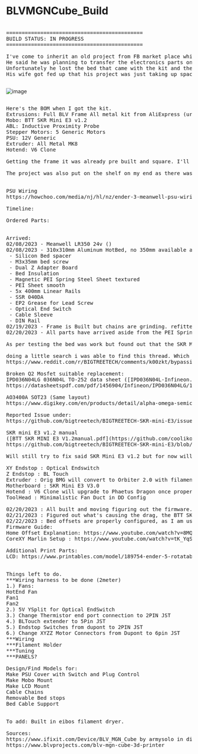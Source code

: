 # BLVMGNCube_Build

<pre>

============================================
BUILD STATUS: IN PROGRESS
============================================

I've come to inherit an old project from FB market place which was free when I bought a used ender 3 (05/13/2021).
He said he was planning to transfer the electronics parts on the E3 to the BLV MGN Frame and take it from there. 
Unfortunately he lost the bed that came with the kit and the project was put on hold. 
His wife got fed up that his project was just taking up space in their home so he had to let it go. 

</pre>

![image](https://user-images.githubusercontent.com/85612975/217283968-1fb5ded9-ec86-429c-8207-0e14b95588f8.png)

<pre>

Here's the BOM when I got the kit.
Extrusions: Full BLV Frame All metal kit from AliExpress (url https://www.aliexpress.us/item/2255801095103872.html?spm=a2g0o.productlist.main.111.a67a516934a58A&algo_pvid=694ec4a6-d118-4e1b-82b6-2a246fdb2c44&algo_exp_id=694ec4a6-d118-4e1b-82b6-2a246fdb2c44-55&pdp_ext_f=%7B%22sku_id%22%3A%2210000015591032066%22%7D&pdp_npi=2%40dis%21USD%21307.43%21307.43%21%21%21%21%21%4021224e9b16751041953849000d0666%2110000015591032066%21sea&curPageLogUid=wZVW1dkNe8kX&gatewayAdapt=glo2usa4itemAdapt&_randl_shipto=US)
Mobo: BTT SKR Mini E3 v1.2
ABL: Inductive Proximity Probe
Stepper Motors: 5 Generic Motors
PSU: 12V Generic
Extruder: All Metal MK8
Hotend: V6 Clone 

Getting the frame it was already pre built and square. I'll have to tear it down to be sure that it would be square.

The project was also put on the shelf on my end as there was no good alternative for the corroded rails at the time. Up until a few months ago, so here we are. trying to make this build with the cheap parts i have around.


PSU Wiring
https://howchoo.com/media/nj/hl/nz/ender-3-meanwell-psu-wiring.jpeg?width=900&auto=webp&quality=70

Timeline:

Ordered Parts:


Arrived:
02/08/2023 - Meanwell LR350 24v () 
02/08/2023 - 310x310mm Aluminum HotBed, no 350mm available at my end that was cheap and fast.
 - Silicon Bed spacer
 - M3x35mm bed screw
 - Dual Z Adapter Board
 - Bed Insulation
 - Magnetic PEI Spring Steel Sheet textured
 - PEI Sheet smooth 
 - 5x 400mm Linear Rails
 - SSR 040DA
 - EP2 Grease for Lead Screw
 - Optical End Switch
 - Cable Sleeve
 - DIN Rail
02/19/2023 - Frame is Built but chains are grinding. refitted gear teeth height.
02/20/2023 - All parts have arrived aside from the PEI Spring steel sheet plate

As per testing the bed was work but found out that the SKR Mini E3 Board I got has a broken mosfet in the FAN0.

doing a little search i was able to find this thread. Which looks like a common issue of this board. 
https://www.reddit.com/r/BIGTREETECH/comments/k00zkt/bypassing_burnt_heatbed_mosfet_on_skr_mini_e3_v12/

Broken Q2 Mosfet suitable replacement: 
IPD036N04LG 036N04L TO-252 data sheet ([IPD036N04L-Infineon.pdf](https://github.com/coolikot/BLVMGNCube_Build/files/10678586/IPD036N04L-Infineon.pdf))
https://datasheetspdf.com/pdf/1456904/Infineon/IPD036N04LG/1

AO3400A SOT23 (Same layout)
https://www.digikey.com/en/products/detail/alpha-omega-semiconductor-inc/AO3400A/1855772

Reported Issue under:
https://github.com/bigtreetech/BIGTREETECH-SKR-mini-E3/issues/238

SKR mini E3 v1.2 manual
([BTT SKR MINI E3 V1.2manual.pdf](https://github.com/coolikot/BLVMGNCube_Build/files/10678599/BTT.SKR.MINI.E3.V1.2manual.pdf))
https://github.com/bigtreetech/BIGTREETECH-SKR-mini-E3/blob/master/hardware/BTT%20SKR%20MINI%20E3%20V1.2/BTT%20SKR%20MINI%20E3%20V1.2manual.pdf

Will still try to fix said SKR Mini E3 v1.2 but for now will run the config below

XY Endstop : Optical Endswitch
Z Endstop : BL Touch
Extruder : Orig BMG will convert to Orbiter 2.0 with filament Runout sensor
Motherboard : SKR Mini E3 V3.0
Hotend : V6 Clone will upgrade to Phaetus Dragon once proper thermistor/heating cartridge arrive
ToolHead : Minimalistic Fan Duct in DD Config

02/20/2023 : All built and moving figuring out the firmware. Currently getting dragged when trying to home
02/21/2023 : Figured out what's causing the drag, the BTT SKR mini E3 V3 official firmware is causing it. Made my own marlin config everything is now okay.
02/22/2023 : Bed offsets are properly configured, as I am using at 310x310mm bed instead of 350x350.
Firmware Guide: 
Home Offset Explanation: https://www.youtube.com/watch?v=8MQRxBISYmU
CoreXY Marlin Setup : https://www.youtube.com/watch?v=tK_YqSbDpZ4&

Additional Print Parts: 
LCD: https://www.printables.com/model/189754-ender-5-rotatable-lcd-holder-with-lcd-cover/files


Things left to do.
***Wiring harness to be done (2meter)
1.) Fans:
HotEnd Fan
Fan1
Fan2
2.) 5V YSplit for Optical EndSwitch
3.) Change Thermistor end port connection to 2PIN JST
4.) BLTouch extender to 5Pin JST
5.) Endstop Switches from dupont to 2PIN JST
6.) Change XYZZ Motor Connectors from Dupont to 6pin JST
***Wiring
***Filament Holder
***Tuning
***PANELS?

Design/Find Models for:
Make PSU Cover with Switch and Plug Control
Make Mobo Mount
Make LCD Mount
Cable Chains
Removable Bed stops
Bed Cable Support


To add: Built in eibos filament dryer.

Sources: 
https://www.ifixit.com/Device/BLV_MGN_Cube by armysolo in discord
https://www.blvprojects.com/blv-mgn-cube-3d-printer

</pre>
